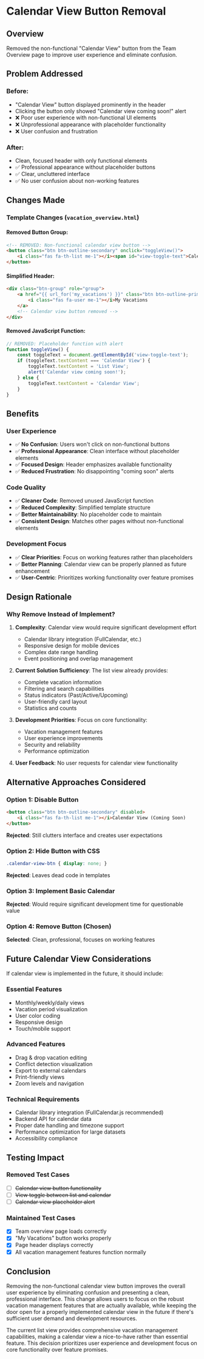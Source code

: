# Calendar View Button Removal

## Overview
Removed the non-functional "Calendar View" button from the Team Overview page to improve user experience and eliminate confusion.

## Problem Addressed

### **Before:**
- "Calendar View" button displayed prominently in the header
- Clicking the button only showed "Calendar view coming soon!" alert
- ❌ Poor user experience with non-functional UI elements
- ❌ Unprofessional appearance with placeholder functionality
- ❌ User confusion and frustration

### **After:**
- Clean, focused header with only functional elements
- ✅ Professional appearance without placeholder buttons
- ✅ Clear, uncluttered interface
- ✅ No user confusion about non-working features

## Changes Made

### **Template Changes (`vacation_overview.html`)**

#### **Removed Button Group:**
```html
<!-- REMOVED: Non-functional calendar view button -->
<button class="btn btn-outline-secondary" onclick="toggleView()">
    <i class="fas fa-th-list me-1"></i><span id="view-toggle-text">Calendar View</span>
</button>
```

#### **Simplified Header:**
```html
<div class="btn-group" role="group">
    <a href="{{ url_for('my_vacations') }}" class="btn btn-outline-primary">
        <i class="fas fa-user me-1"></i>My Vacations
    </a>
    <!-- Calendar view button removed -->
</div>
```

#### **Removed JavaScript Function:**
```javascript
// REMOVED: Placeholder function with alert
function toggleView() {
    const toggleText = document.getElementById('view-toggle-text');
    if (toggleText.textContent === 'Calendar View') {
        toggleText.textContent = 'List View';
        alert('Calendar view coming soon!');
    } else {
        toggleText.textContent = 'Calendar View';
    }
}
```

## Benefits

### **User Experience**
- ✅ **No Confusion**: Users won't click on non-functional buttons
- ✅ **Professional Appearance**: Clean interface without placeholder elements
- ✅ **Focused Design**: Header emphasizes available functionality
- ✅ **Reduced Frustration**: No disappointing "coming soon" alerts

### **Code Quality**
- ✅ **Cleaner Code**: Removed unused JavaScript function
- ✅ **Reduced Complexity**: Simplified template structure
- ✅ **Better Maintainability**: No placeholder code to maintain
- ✅ **Consistent Design**: Matches other pages without non-functional elements

### **Development Focus**
- ✅ **Clear Priorities**: Focus on working features rather than placeholders
- ✅ **Better Planning**: Calendar view can be properly planned as future enhancement
- ✅ **User-Centric**: Prioritizes working functionality over feature promises

## Design Rationale

### **Why Remove Instead of Implement?**

1. **Complexity**: Calendar view would require significant development effort
   - Calendar library integration (FullCalendar, etc.)
   - Responsive design for mobile devices
   - Complex date range handling
   - Event positioning and overlap management

2. **Current Solution Sufficiency**: The list view already provides:
   - Complete vacation information
   - Filtering and search capabilities
   - Status indicators (Past/Active/Upcoming)
   - User-friendly card layout
   - Statistics and counts

3. **Development Priorities**: Focus on core functionality:
   - Vacation management features
   - User experience improvements
   - Security and reliability
   - Performance optimization

4. **User Feedback**: No user requests for calendar view functionality

## Alternative Approaches Considered

### **Option 1: Disable Button**
```html
<button class="btn btn-outline-secondary" disabled>
    <i class="fas fa-th-list me-1"></i>Calendar View (Coming Soon)
</button>
```
**Rejected**: Still clutters interface and creates user expectations

### **Option 2: Hide Button with CSS**
```css
.calendar-view-btn { display: none; }
```
**Rejected**: Leaves dead code in templates

### **Option 3: Implement Basic Calendar**
**Rejected**: Would require significant development time for questionable value

### **Option 4: Remove Button (Chosen)**
**Selected**: Clean, professional, focuses on working features

## Future Calendar View Considerations

If calendar view is implemented in the future, it should include:

### **Essential Features**
- Monthly/weekly/daily views
- Vacation period visualization
- User color coding
- Responsive design
- Touch/mobile support

### **Advanced Features**
- Drag & drop vacation editing
- Conflict detection visualization
- Export to external calendars
- Print-friendly views
- Zoom levels and navigation

### **Technical Requirements**
- Calendar library integration (FullCalendar.js recommended)
- Backend API for calendar data
- Proper date handling and timezone support
- Performance optimization for large datasets
- Accessibility compliance

## Testing Impact

### **Removed Test Cases**
- [ ] ~~Calendar view button functionality~~
- [ ] ~~View toggle between list and calendar~~
- [ ] ~~Calendar view placeholder alert~~

### **Maintained Test Cases**
- [x] Team overview page loads correctly
- [x] "My Vacations" button works properly
- [x] Page header displays correctly
- [x] All vacation management features function normally

## Conclusion

Removing the non-functional calendar view button improves the overall user experience by eliminating confusion and presenting a clean, professional interface. This change allows users to focus on the robust vacation management features that are actually available, while keeping the door open for a properly implemented calendar view in the future if there's sufficient user demand and development resources.

The current list view provides comprehensive vacation management capabilities, making a calendar view a nice-to-have rather than essential feature. This decision prioritizes user experience and development focus on core functionality over feature promises.
